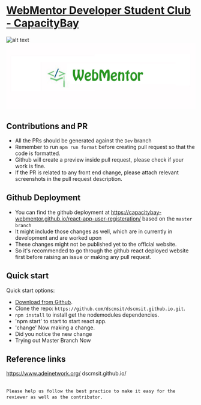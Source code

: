 # [WebMentor Developer Student Club - CapacityBay](https://capacitybay-webmentor.github.io/react-app-user-registeration/)

<!-- https://github.com/dscmsit/dscmsit/blob/master/images/HomePageForREADME.jpg?raw=true -->

![alt text](git-banner2.png"CapacityBay")
<img src="git-banner.jpg">

## Contributions and PR

- All the PRs should be generated against the `Dev` branch
- Remember to run `npm run format` before creating pull request so that the code is formatted.
- Github will create a preview inside pull request, please check if your work is fine.
- If the PR is related to any front end change, please attach relevant screenshots in the pull request description.

## Github Deployment

- You can find the github deployment at https://capacitybay-webmentor.github.io/react-app-user-registeration/ based on the `master branch`
- It might include those changes as well, which are in currently in development and are worked upon
- These changes might not be published yet to the official website.
- So it's recommended to go through the github react deployed website first before raising an issue or making any pull request.

## Quick start

Quick start options:

- [Download from Github](https://capacitybay-webmentor.github.io/react-app-user-registeration/).
- Clone the repo: `https://github.com/dscmsit/dscmsit.github.io.git`.
- `npm install` to install get the nodemodules dependencies.
- 'npm start' to start to start react app.
- 'change' Now making a change.
- Did you notice the new change
- Trying out Master Branch Now
## Reference links
https://www.adeinetwork.org/
dscmsit.github.io/

```

Please help us follow the best practice to make it easy for the reviewer as well as the contributor.

